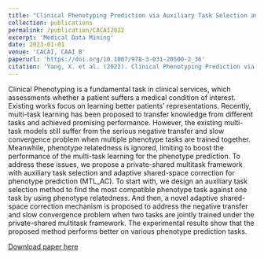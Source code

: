 ```yaml
---
title: "Clinical Phenotyping Prediction via Auxiliary Task Selection and Adaptive Shared-Space Correction"
collection: publications
permalink: /publication/CACAI2022
excerpt: 'Medical Data Mining'
date: 2023-01-01
venue: 'CACAI, CAAI B'
paperurl: 'https://doi.org/10.1007/978-3-031-20500-2_36'
citation: 'Yang, X. et al. (2022). Clinical Phenotyping Prediction via Auxiliary Task Selection and Adaptive Shared-Space Correction. In: Fang, L., Povey, D., Zhai, G., Mei, T., Wang, R. (eds) Artificial Intelligence. CICAI 2022. Lecture Notes in Computer Science(), vol 13605. Springer, Cham. https://doi.org/10.1007/978-3-031-20500-2_36'
---
```

Clinical Phenotyping is a fundamental task in clinical services, which assessments whether a patient suffers a medical condition of interest. Existing works focus on learning better patients’ representations. Recently, multi-task learning has been proposed to transfer knowledge from different tasks and achieved promising performance. However, the existing multi-task models still suffer from the serious negative transfer and slow convergence problem when multiple phenotype tasks are trained together. Meanwhile, phenotype relatedness is ignored, limiting to boost the performance of the multi-task learning for the phenotype prediction. To address these issues, we propose a private-shared multitask framework with auxiliary task selection and adaptive shared-space correction for phenotype prediction (MTL_AC). To start with, we design an auxiliary task selection method to find the most compatible phenotype task against one task by using phenotype relatedness. And then, a novel adaptive shared-space correction mechanism is proposed to address the negative transfer and slow convergence problem when two tasks are jointly trained under the private-shared multitask framework. The experimental results show that the proposed method performs better on various phenotype prediction tasks.

[Download paper here](https://doi.org/10.1007/978-3-031-20500-2_36)


